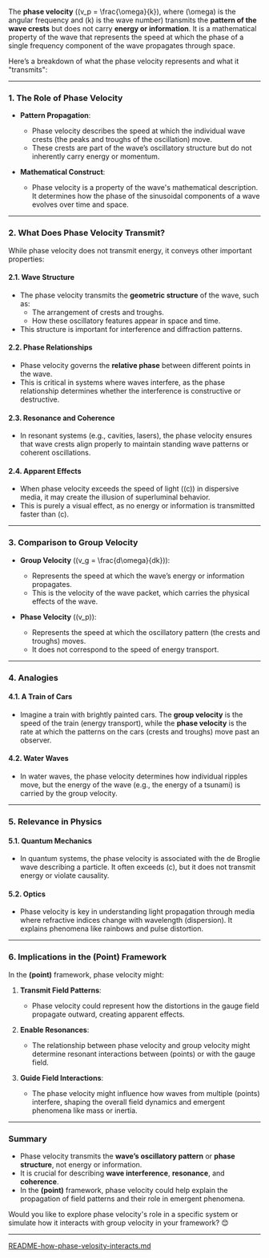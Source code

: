 The **phase velocity** (\(v_p = \frac{\omega}{k}\), where \(\omega\) is the angular frequency and \(k\) is the wave number) transmits the **pattern of the wave crests** but does not carry **energy or information**. It is a mathematical property of the wave that represents the speed at which the phase of a single frequency component of the wave propagates through space.

Here’s a breakdown of what the phase velocity represents and what it "transmits":

---

### **1. The Role of Phase Velocity**
- **Pattern Propagation**:
  - Phase velocity describes the speed at which the individual wave crests (the peaks and troughs of the oscillation) move.
  - These crests are part of the wave’s oscillatory structure but do not inherently carry energy or momentum.

- **Mathematical Construct**:
  - Phase velocity is a property of the wave's mathematical description. It determines how the phase of the sinusoidal components of a wave evolves over time and space.

---

### **2. What Does Phase Velocity Transmit?**
While phase velocity does not transmit energy, it conveys other important properties:
#### **2.1. Wave Structure**
   - The phase velocity transmits the **geometric structure** of the wave, such as:
     - The arrangement of crests and troughs.
     - How these oscillatory features appear in space and time.
   - This structure is important for interference and diffraction patterns.

#### **2.2. Phase Relationships**
   - Phase velocity governs the **relative phase** between different points in the wave.
   - This is critical in systems where waves interfere, as the phase relationship determines whether the interference is constructive or destructive.

#### **2.3. Resonance and Coherence**
   - In resonant systems (e.g., cavities, lasers), the phase velocity ensures that wave crests align properly to maintain standing wave patterns or coherent oscillations.

#### **2.4. Apparent Effects**
   - When phase velocity exceeds the speed of light (\(c\)) in dispersive media, it may create the illusion of superluminal behavior.
   - This is purely a visual effect, as no energy or information is transmitted faster than \(c\).

---

### **3. Comparison to Group Velocity**
- **Group Velocity** (\(v_g = \frac{d\omega}{dk}\)):
  - Represents the speed at which the wave’s energy or information propagates.
  - This is the velocity of the wave packet, which carries the physical effects of the wave.

- **Phase Velocity** (\(v_p\)):
  - Represents the speed at which the oscillatory pattern (the crests and troughs) moves.
  - It does not correspond to the speed of energy transport.

---

### **4. Analogies**
#### **4.1. A Train of Cars**
   - Imagine a train with brightly painted cars. The **group velocity** is the speed of the train (energy transport), while the **phase velocity** is the rate at which the patterns on the cars (crests and troughs) move past an observer.

#### **4.2. Water Waves**
   - In water waves, the phase velocity determines how individual ripples move, but the energy of the wave (e.g., the energy of a tsunami) is carried by the group velocity.

---

### **5. Relevance in Physics**
#### **5.1. Quantum Mechanics**
   - In quantum systems, the phase velocity is associated with the de Broglie wave describing a particle. It often exceeds \(c\), but it does not transmit energy or violate causality.

#### **5.2. Optics**
   - Phase velocity is key in understanding light propagation through media where refractive indices change with wavelength (dispersion). It explains phenomena like rainbows and pulse distortion.

---

### **6. Implications in the (Point) Framework**
In the **(point)** framework, phase velocity might:
1. **Transmit Field Patterns**:
   - Phase velocity could represent how the distortions in the gauge field propagate outward, creating apparent effects.

2. **Enable Resonances**:
   - The relationship between phase velocity and group velocity might determine resonant interactions between (points) or with the gauge field.

3. **Guide Field Interactions**:
   - The phase velocity might influence how waves from multiple (points) interfere, shaping the overall field dynamics and emergent phenomena like mass or inertia.

---

### **Summary**
- Phase velocity transmits the **wave’s oscillatory pattern** or **phase structure**, not energy or information.
- It is crucial for describing **wave interference**, **resonance**, and **coherence**.
- In the **(point)** framework, phase velocity could help explain the propagation of field patterns and their role in emergent phenomena.

Would you like to explore phase velocity's role in a specific system or simulate how it interacts with group velocity in your framework? 😊


---

[README-how-phase-velosity-interacts.md](https://t2m.io/XXx9EB4)
